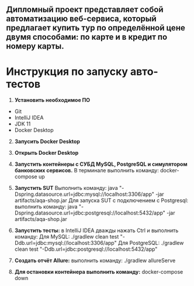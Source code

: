 ## Дипломный проект представляет собой автоматизацию веб-сервиса, который предлагает купить тур по определённой цене двумя способами: по карте и в кредит по номеру карты.

# Инструкция по запуску авто-тестов
1. **Установить необходимое ПО**
* Git
* IntelliJ IDEA
* JDK 11
* Docker Desktop 

2. **Запусить Docker Desktop**

3. **Открыть Docker Desktop**

4. **Запустить контейнеры с СУБД MySQL, PostgreSQL и симулятором банковских сервисов.** В терминале выполнить команду: docker-compose up

5. **Запустить SUT** 
Выполнить команду: java "-Dspring.datasource.url=jdbc:mysql://localhost:3306/app" -jar artifacts/aqa-shop.jar
Для запуска SUT с подключением с Postgresql: выполнить команду: java "-Dspring.datasource.url=jdbc:postgresql://localhost:5432/app" -jar artifacts/aqa-shop.jar

6. **Запустить тесты:** в IntelliJ IDEA дважды нажать Ctrl и выполнить команду:
Для MySQL: ./gradlew clean test "-Ddb.url=jdbc:mysql://localhost:3306/app"
Для PostgreSQL: ./gradlew clean test "-Ddb.url=jdbc:postgresql://localhost:5432/app"

7. **Создать отчёт Allure:** выполнить команду: ./gradlew allureServe

8. **Для остановки контейнера выполнить команду:** docker-compose down